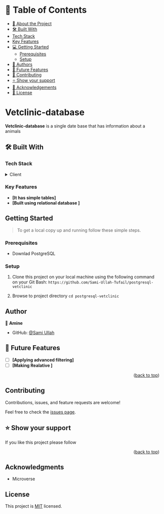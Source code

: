 # 📗 Table of Contents

- [📖 About the Project](#Vetclinic-database)
- [🛠 Built With](#built-with)
- [Tech Stack](#tech-stack)
- [Key Features](#key-features)
- [💻 Getting Started](#getting-started)
  - [Prerequisites](#prerequisites)
  - [Setup](#setup)
- [👥 Authors](#author)
- [🔭 Future Features](#future-features)
- [🤝 Contributing](#contributing)
- [⭐️ Show your support](#support)
- [🙏 Acknowledgements](#acknowledgments)
- [📝 License](#license)

# Vetclinic-database

**Vetclinic-database** is a single date base that has information about a animals

## 🛠 Built With <a name="built-with"></a>

### Tech Stack <a name="tech-stack"></a>

<details>
  <summary>Client</summary>
  <ul>
    <li>PostgreSQL</li>
  </ul>
</details>

### Key Features <a name="key-features"></a>

- **[It has simple tables]**
- **[Built using relational database ]**

## Getting Started

> To get a local copy up and running follow these simple steps.

### Prerequisites

- Downlad PostgreSQL

### Setup

1. Clone this project on your local machine using the following command on your Git Bash: `https://github.com/Sami-Ullah-Tufail/postgresql-vetclinic`

2. Browse to project directory `cd postgresql-vetclinic`

## Author

👤 **Amine**

- GitHub: [@Sami Ullah](https://github.com/Sami-Ullah-Tufail)

## 🔭 Future Features <a name="future-features"></a>

- [ ] **[Applying advanced filtering]**
- [ ] **[Making Realative ]**

<p align="right">(<a href="#readme-top">back to top</a>)</p>

## Contributing

Contributions, issues, and feature requests are welcome!

Feel free to check the [issues page](../../issues/).

## ⭐️ Show your support <a name="support"></a>

If you like this project please follow

<p align="right">(<a href="#readme-top">back to top</a>)</p>

## Acknowledgments

- Microverse

## License

This project is [MIT](./LICENSE) licensed.
